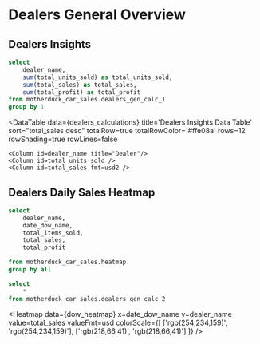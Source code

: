 # Dealers General Overview

## Dealers Insights

```sql dealers_calculations
select
    dealer_name,
    sum(total_units_sold) as total_units_sold,
    sum(total_sales) as total_sales,
    sum(total_profit) as total_profit
from motherduck_car_sales.dealers_gen_calc_1
group by 1
```

<BarChart
    data={dealers_calculations}
    title="Total Sales per Dealer"
    x=dealer_name
    y=total_sales
    yAxisTitle='Total Sales'
    yFmt=usd2
    swapXY=true
    labels=true
    labelPosition=outside
    xLabelWrap=true
/>


<BarChart
    data={dealers_calculations}
    title="Total Units Sold per Dealer"
    x=dealer_name
    y=total_units_sold
    yAxisTitle='Total Units Sold'
    swapXY=true
    labels=true
    labelPosition=outside
    xLabelWrap=true
/>


<DataTable 
data={dealers_calculations}
title='Dealers Insights Data Table'
sort="total_sales desc" 
totalRow=true 
totalRowColor='#ffe08a' 
rows=12
rowShading=true
rowLines=false
>
    <Column id=dealer_name title="Dealer"/> 
    <Column id=total_units_sold /> 
    <Column id=total_sales fmt=usd2 />
</DataTable>


## Dealers Daily Sales Heatmap

```sql heatmap_sales
select
    dealer_name,
    date_dow_name,
    total_items_sold,
    total_sales,
    total_profit

from motherduck_car_sales.heatmap
group by all
```

```sql dow_heatmap
select
    *
from motherduck_car_sales.dealers_gen_calc_2
```


<Heatmap 
    data={dow_heatmap} 
    x=date_dow_name 
    y=dealer_name
    value=total_sales 
    valueFmt=usd
    colorScale={[
        ['rgb(254,234,159)', 'rgb(254,234,159)'],
        ['rgb(218,66,41)', 'rgb(218,66,41)']
    ]}
/>

